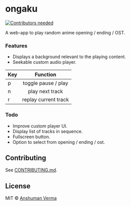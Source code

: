 # ongaku
[![Contributors needed](https://img.shields.io/badge/contributors-needed-yellow.svg)](CONTRIBUTING.md)

A web-app to play random anime opening / ending / OST.


### Features
* Displays a background relevant to the playing content.
* Seekable custom audio player.

| Key | Function |  
|:--------------|:----------------:|
| p | toggle pause / play |
| n | play next track |
| r | replay current track |


### Todo
* Improve custom player UI.
* Display list of tracks in sequence.
* Fullscreen button.
* Option to select from opening / ending / ost.


## Contributing

See [CONTRIBUTING.md](CONTRIBUTING.md).
  

## License

MIT © [Anshuman Verma](https://twitter.com/Anshumaniac12)
